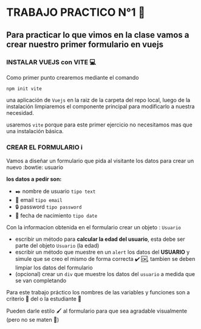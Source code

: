# TRABAJO PRACTICO N°1 :rocket:
## Para practicar lo que vimos en la clase vamos a crear nuestro primer formulario en vuejs ##

### INSTALAR VUEJS con VITE 💻 ###
Como primer punto crearemos mediante el comando
``` 
npm init vite
```
una aplicación de ``Vuejs`` en la raiz de la carpeta del repo local, luego de la instalación limpiaremos el componente principal para modificarlo a nuestra necesidad.

usaremos ``vite`` porque para este primer ejercicio no necesitamos mas que una instalación básica.

### CREAR EL FORMULARIO ℹ️ ###

Vamos a diseñar un formulario que pida al visitante los datos para crear un nuevo :bowtie: usuario

**los datos a pedir son:**
- :black_nib: nombre de usuario ``tipo text``
- :e-mail: email ``tipo email``
- :lock: password ``tipo password``
- :baby: fecha de nacimiento ``tipo date``

Con la informacion obtenida en el formulario crear un objeto : ``Usuario``
- escribir un método para **calcular la edad del usuario**, esta debe ser parte del objeto ``Usuario`` (la edad)
- escribir un método que muestre en un ``alert`` los datos del **USUARIO** y simule que se creo el mismo de forma correcta ✔️ 🆗, tambien se deben limpiar los datos del formulario
- (opcional) crear un ``div`` que muestre los datos del ``usuario`` a medida que se van completando

Para este trabajo práctico los nombres de las variables y funciones son a criterio 🧠 del o la estudiante 🦾

Pueden darle estilo 🖌️ al formulario para que sea agradable visualmente (pero no se maten 🤯)